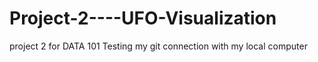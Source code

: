 # Project-2----UFO-Visualization
project 2 for DATA 101
Testing my git connection with my local computer
